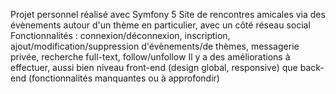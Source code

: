 Projet personnel réalisé avec Symfony 5
Site de rencontres amicales via des évènements autour d'un thème en particulier, avec un côté réseau social
Fonctionnalités : connexion/déconnexion, inscription, ajout/modification/suppression d'évènements/de thèmes, messagerie privée, recherche full-text, follow/unfollow
Il y a des améliorations à effectuer, aussi bien niveau front-end (design global, responsive) que back-end (fonctionnalités manquantes ou à approfondir)
